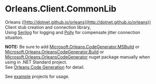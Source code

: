 # Orleans.Client.CommonLib

Orleans ([http://dotnet.github.io/orleans](http://dotnet.github.io/orleans)) Client stub creation and connection library,  
Using [Serilog](http://serilog.net) for logging and [Polly](http://www.thepollyproject.org) for compensate jitter connection situaiton.

**NOTE:** Be sure to add [Microsoft.Orleans.CodeGenerator.MSBuild](https://www.nuget.org/packages/Microsoft.Orleans.CodeGenerator.MSBuild/) or [Microsoft.Orleans.OrleansCodeGenerator.Build](https://www.nuget.org/packages/Microsoft.Orleans.OrleansCodeGenerator.Build/) or [Microsoft.Orleans.OrleansCodeGenerator](https://www.nuget.org/packages/Microsoft.Orleans.OrleansCodeGenerator/) nuget package manually when using in .NET Standard project.  
See [Orleans Code Generation](http://dotnet.github.io/orleans/Documentation/grains/code_generation.html) for detail.

See [example](./example) projects for usage.
